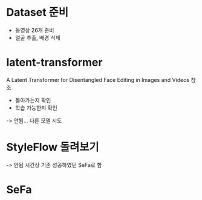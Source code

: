 # Dataset 준비
- 동영상 26개 준비
- 얼굴 추출, 배경 삭제

# latent-transformer
A Latent Transformer for Disentangled Face Editing in Images and Videos 참조
- 돌아가는지 확인
- 학습 가능한지 확인

-> 안됨... 다른 모델 시도

# StyleFlow 돌려보기
-> 안됨
시간상 기존 성공하였던 SeFa로 함

# SeFa
